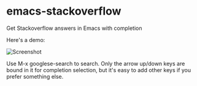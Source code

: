 # emacs-stackoverflow
Get Stackoverflow answers in Emacs with completion

Here's a demo: 

![Screenshot](https://i.imgur.com/kWRaoRA.gif)

Use M-x googlese-search to search. Only the arrow up/down keys are bound in it for completion selection, but it's easy to add other keys if you prefer something else.
